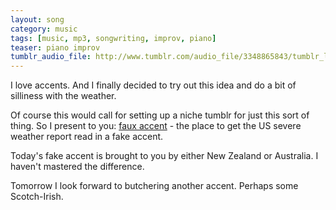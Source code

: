 ```yaml
---
layout: song
category: music
tags: [music, mp3, songwriting, improv, piano]
teaser: piano improv
tumblr_audio_file: http://www.tumblr.com/audio_file/3348865843/tumblr_lgs3nz5t911qzo4ep
---
```


I love accents. And I finally decided to try out this idea and do a bit of silliness with the weather.

Of course this would call for setting up a niche tumblr for just this sort of thing. So I present to you: [faux accent](http://fauxaccent.tumblr.com) - the place to get the US severe weather report read in a fake accent.

Today's fake accent is brought to you by either New Zealand or Australia. I haven't mastered the difference.

Tomorrow I look forward to butchering another accent. Perhaps some Scotch-Irish.
